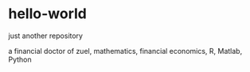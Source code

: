 # hello-world
just another repository

a financial doctor of zuel, mathematics, financial economics, R, Matlab, Python
